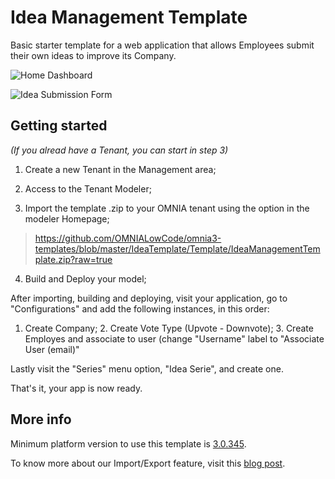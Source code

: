# Idea Management Template

Basic starter template for a web application that allows Employees submit their own ideas to improve its Company.

![Home Dashboard](https://omnialowcode.com/wp-content/uploads/2019/10/github1.jpg)

![Idea Submission Form](https://omnialowcode.com/wp-content/uploads/2019/10/github2.jpg)


## Getting started

_(If you alread have a Tenant, you can start in step 3)_

 1. Create a new Tenant in the Management area;
 
 2. Access to the Tenant Modeler;
 
 3. Import the template .zip to your OMNIA tenant using the option in the modeler Homepage;
 
 > https://github.com/OMNIALowCode/omnia3-templates/blob/master/IdeaTemplate/Template/IdeaManagementTemplate.zip?raw=true

 4. Build and Deploy your model;
 
 After importing, building and deploying, visit your application, go to "Configurations" and add the following instances, in this order:  
	
 1. Create Company;
	2. Create Vote Type (Upvote - Downvote);
	3. Create Employes and associate to user (change "Username" label to "Associate User (email)"
	
 Lastly visit the "Series" menu option, "Idea Serie", and create one.  
 
 That's it, your app is now ready.

## More info

Minimum platform version to use this template is [3.0.345](https://docs.omnialowcode.com/omnia3_platformchangelog.html#30345).

To know more about our Import/Export feature, visit this [blog post](https://omnialowcode.com/blog/templates-from-micro-to-macro/).
